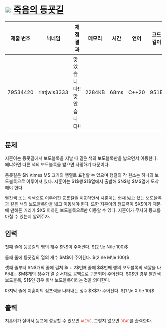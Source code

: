# <img width="20px"  src="https://d2gd6pc034wcta.cloudfront.net/tier/10.svg" class="solvedac-tier"> [죽음의 등굣길](https://www.acmicpc.net/problem/31946) 

| 제출 번호 | 닉네임 | 채점 결과 | 메모리 | 시간 | 언어 | 코드 길이 |
|---|---|---|---|---|---|---|
|79534420|rlatjwls3333|맞았습니다!! 맞았습니다!!|2284KB|68ms|C++20|951B|

## 문제
<p>지훈이는 등굣길에서 보도블록을 지날 때 같은 색의 보도블록만을 밟으면서 이동한다. 왜냐하면 다른 색의 보도블록을 밟으면 사망하기 때문이다.</p>

<p>등굣길은 $N \times M$ 크기의 행렬로 표현할 수 있으며 행렬의 각 원소는 하나의 보도블록으로 이루어져 있다. 지훈이는 $1$행 $1$열에서 출발해 $N$행 $M$열에 도착해야 한다.</p>

<p>빨간색 또는 회색으로 이루어진 등굣길을 이동하면서 지훈이는 현재 밟고 있는 보도블록과 같은 색의 보도블록만을 밟고 이동해야 한다. 또한 지훈이의 점프력이 $X$이기 때문에 맨해튼 거리가 $X$ 이하인 보도블록으로만 이동할 수 있다. 지훈이가 무사히 등교를 마칠 수 있는지 알려주자.</p>

## 입력
<p>첫째 줄에 등굣길의 행의 개수 $N$이 주어진다. $(2 \le N\le 100)$</p>

<p>둘째 줄에 등굣길의 열의 개수 $M$이 주어진다. $(2 \le M\le 100)$</p>

<p>셋째 줄부터 $N$개의 줄에 걸쳐 $i + 2$번째 줄에 $i$번째 행의 보도블록의 색깔을 나타내는 $M$개의 정수가 열 순서대로 공백으로 구분되어 주어진다. $0$인 경우 빨간색 보도블록, $1$인 경우 회색 보도블록이라는 것을 의미한다.</p>

<p>마지막 줄에 지훈이의 점프력을 나타내는 정수 $X$가 주어진다. $(1 \le X \le 10)$</p>

## 출력
<p>지훈이가 살아서 등교에 성공할 수 있으면 <span style="color:#e74c3c;"><code>ALIVE</code></span>, 그렇지 않으면 <span style="color:#e74c3c;"><code>DEAD</code></span>를 출력한다.</p>


